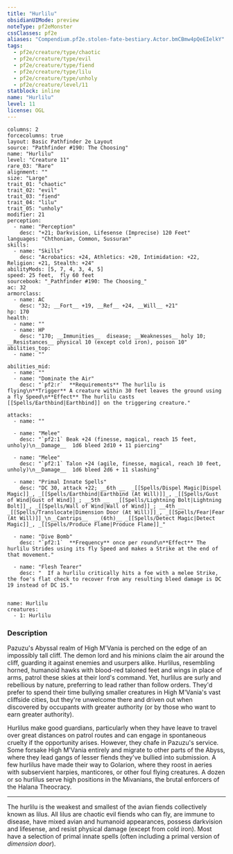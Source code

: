 ```yaml
---
title: "Hurlilu"
obsidianUIMode: preview
noteType: pf2eMonster
cssClasses: pf2e
aliases: "Compendium.pf2e.stolen-fate-bestiary.Actor.bmCBmw4pQeEIelkY" 
tags:
  - pf2e/creature/type/chaotic
  - pf2e/creature/type/evil
  - pf2e/creature/type/fiend
  - pf2e/creature/type/lilu
  - pf2e/creature/type/unholy
  - pf2e/creature/level/11
statblock: inline
name: "Hurlilu"
level: 11
license: OGL
---
```


```statblock
columns: 2
forcecolumns: true
layout: Basic Pathfinder 2e Layout
source: "Pathfinder #190: The Choosing"
name: "Hurlilu"
level: "Creature 11"
rare_03: "Rare"
alignment: ""
size: "Large"
trait_01: "chaotic"
trait_02: "evil"
trait_03: "fiend"
trait_04: "lilu"
trait_05: "unholy"
modifier: 21
perception:
  - name: "Perception"
    desc: "+21; Darkvision, Lifesense (Imprecise) 120 Feet"
languages: "Chthonian, Common, Sussuran"
skills:
  - name: "Skills"
    desc: "Acrobatics: +24, Athletics: +20, Intimidation: +22, Religion: +21, Stealth: +24"
abilityMods: [5, 7, 4, 3, 4, 5]
speed: 25 feet,  fly 60 feet
sourcebook: "_Pathfinder #190: The Choosing_"
ac: 32
armorclass:
  - name: AC
    desc: "32; __Fort__ +19, __Ref__ +24, __Will__ +21"
hp: 170
health:
  - name: ""
  - name: HP
    desc: "170; __Immunities__  disease; __Weaknesses__ holy 10; __Resistances__ physical 10 (except cold iron), poison 10"
abilities_top:
  - name: ""

abilities_mid:
  - name: ""
  - name: "Dominate the Air"
    desc: "`pf2:r`  **Requirements** The hurlilu is flying\n**Trigger** A creature within 30 feet leaves the ground using a fly Speed\n**Effect** The hurlilu casts [[Spells/Earthbind|Earthbind]] on the triggering creature."

attacks:
  - name: ""

  - name: "Melee"
    desc: "`pf2:1` Beak +24 (finesse, magical, reach 15 feet, unholy)\n__Damage__  1d6 bleed 2d10 + 11 piercing"

  - name: "Melee"
    desc: "`pf2:1` Talon +24 (agile, finesse, magical, reach 10 feet, unholy)\n__Damage__  1d6 bleed 2d6 + 11 slashing"

  - name: "Primal Innate Spells"
    desc: "DC 30, attack +22; __6th __  _[[Spells/Dispel Magic|Dispel Magic]]_, _[[Spells/Earthbind|Earthbind (At Will)]]_, _[[Spells/Gust of Wind|Gust of Wind]]_; __5th __  _[[Spells/Lightning Bolt|Lightning Bolt]]_, _[[Spells/Wall of Wind|Wall of Wind]]_; __4th __  _[[Spells/Translocate|Dimension Door (At Will)]]_, _[[Spells/Fear|Fear (At Will)]]_\n__Cantrips__  __(6th)__ _[[Spells/Detect Magic|Detect Magic]]_, _[[Spells/Produce Flame|Produce Flame]]_"

  - name: "Dive Bomb"
    desc: "`pf2:1`  **Frequency** once per round\n**Effect** The hurlilu Strides using its fly Speed and makes a Strike at the end of that movement."

  - name: "Flesh Tearer"
    desc: "  If a hurlilu critically hits a foe with a melee Strike, the foe's flat check to recover from any resulting bleed damage is DC 19 instead of DC 15."
 
```

```encounter-table
name: Hurlilu
creatures:
  - 1: Hurlilu
```


### Description
Pazuzu's Abyssal realm of High M'Vania is perched on the edge of an impossibly tall cliff. The demon lord and his minions claim the air around the cliff, guarding it against enemies and usurpers alike. Hurlilus, resembling horned, humanoid hawks with blood-red taloned feet and wings in place of arms, patrol these skies at their lord's command. Yet, hurlilus are surly and rebellious by nature, preferring to lead rather than follow orders. They'd prefer to spend their time bullying smaller creatures in High M'Vania's vast cliffside cities, but they're unwelcome there and driven out when discovered by occupants with greater authority (or by those who want to earn greater authority).

Hurlilus make good guardians, particularly when they have leave to travel over great distances on patrol routes and can engage in spontaneous cruelty if the opportunity arises. However, they chafe in Pazuzu's service. Some forsake High M'Vania entirely and migrate to other parts of the Abyss, where they lead gangs of lesser fiends they've bullied into submission. A few hurlilus have made their way to Golarion, where they roost in aeries with subservient harpies, manticores, or other foul flying creatures. A dozen or so hurlilus serve high positions in the Mivanians, the brutal enforcers of the Halana Theocracy.

* * *

The hurlilu is the weakest and smallest of the avian fiends collectively known as lilus. All lilus are chaotic evil fiends who can fly, are immune to disease, have mixed avian and humanoid appearances, possess darkvision and lifesense, and resist physical damage (except from cold iron). Most have a selection of primal innate spells (often including a primal version of _dimension door_).
